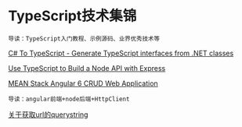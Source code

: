 # TypeScript技术集锦
```
导读：TypeScript入门教程、示例源码、业界优秀技术等
```

[C# To TypeScript - Generate TypeScript interfaces from .NET classes](http://type.litesolutions.net/)

[Use TypeScript to Build a Node API with Express](https://developer.okta.com/blog/2018/11/15/node-express-typescript)

[MEAN Stack Angular 6 CRUD Web Application](https://www.djamware.com/post/5b00bb9180aca726dee1fd6d/mean-stack-angular-6-crud-web-application#ch7)
```
导读：angular前端+node后端+HttpClient
```

[关于获取url的querystring](https://stackoverflow.com/questions/901115/how-can-i-get-query-string-values-in-javascript)